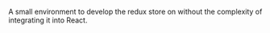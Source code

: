 A small environment to develop the redux store on without the complexity of integrating it into React.